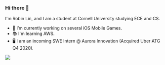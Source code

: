 ### Hi there 👋

I'm Robin Lin, and I am a student at Cornell University studying ECE and CS. 

- 📌   I’m currently working on several iOS Mobile Games.  
- 📚   I'm learning AWS.
- 🖥   I am an incoming SWE Intern @ Aurora Innovation (Acquired Uber ATG Q4 2020). 

![](https://komarev.com/ghpvc/?username=robinlin99&color=green)
